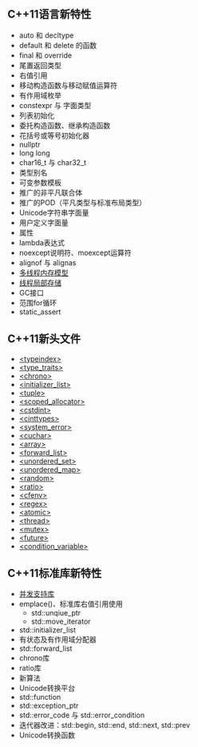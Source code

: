 ## C++11语言新特性

- auto 和 decltype
- default 和 delete 的函数
- final 和 override
- 尾置返回类型
- 右值引用
- 移动构造函数与移动赋值运算符
- 有作用域枚举
- constexpr 与 字面类型
- 列表初始化
- 委托构造函数、继承构造函数
- 花括号或等号初始化器
- nullptr
- long long
- char16_t 与 char32_t
- 类型别名
- 可变参数模板
- 推广的非平凡联合体
- 推广的POD（平凡类型与标准布局类型）
- Unicode字符串字面量
- 用户定义字面量
- 属性
- lambda表达式
- noexcept说明符、moexcept运算符
- alignof 与 alignas
- [多线程内存模型](./Threads)
- [线程局部存储](./Threads)
- GC接口
- 范围for循环
- static_assert

## C++11新头文件

- [\<typeindex\>](https://zh.cppreference.com/w/cpp/header/typeindex)
- [\<type_traits\>](https://zh.cppreference.com/w/cpp/header/type_traits)
- [\<chrono\>](https://zh.cppreference.com/w/cpp/header/chrono)
- [\<initializer_list\>](https://zh.cppreference.com/w/cpp/header/initializer_list)
- [\<tuple\>](https://zh.cppreference.com/w/cpp/header/tuple)
- [\<scoped_allocator\>](https://zh.cppreference.com/w/cpp/header/scoped_allocator)
- [\<cstdint\>](https://zh.cppreference.com/w/cpp/header/cstdint)
- [\<cinttypes\>](https://zh.cppreference.com/w/cpp/header/cinttypes)
- [\<system_error\>](https://zh.cppreference.com/w/cpp/header/system_error)
- [\<cuchar\>](https://zh.cppreference.com/w/cpp/header/cuchar)
- [\<array\>](https://zh.cppreference.com/w/cpp/header/array)
- [\<forward_list\>](https://zh.cppreference.com/w/cpp/header/forward_list)
- [\<unordered_set\>](https://zh.cppreference.com/w/cpp/header/unordered_set)
- [\<unordered_map\>](https://zh.cppreference.com/w/cpp/header/unordered_map)
- [\<random\>](https://zh.cppreference.com/w/cpp/header/random)
- [\<ratio\>](https://zh.cppreference.com/w/cpp/header/ratio)
- [\<cfenv\>](https://zh.cppreference.com/w/cpp/header/cfenv)
- [\<regex\>](https://zh.cppreference.com/w/cpp/header/regex)
- [\<atomic\>](https://zh.cppreference.com/w/cpp/header/atomic)
- [\<thread\>](https://zh.cppreference.com/w/cpp/header/thread)
- [\<mutex\>](https://zh.cppreference.com/w/cpp/header/mutex)
- [\<future\>](https://zh.cppreference.com/w/cpp/header/future)
- [\<condition_variable\>](https://zh.cppreference.com/w/cpp/header/condition_variable)

## C++11标准库新特性

- [并发支持库](Threads)
- emplace()、标准库右值引用使用
    - std::unqiue_ptr
    - std::move_iterator
- std::initializer_list
- 有状态及有作用域分配器
- std::forward_list
- chrono库
- ratio库
- 新算法
- Unicode转换平台
- std::function
- std::exception_ptr
- std::error_code 与 std::error_condition
- 迭代器改进：std::begin, std::end, std::next, std::prev
- Unicode转换函数
